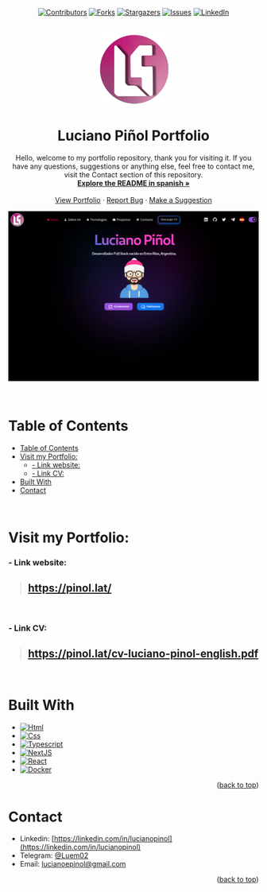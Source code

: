 <a name="readme-top"></a>

<div align="center">

[![Contributors][contributors-shield]][contributors-url]
[![Forks][forks-shield]][forks-url]
[![Stargazers][stars-shield]][stars-url]
[![Issues][issues-shield]][issues-url]
[![LinkedIn][linkedin-shield]][linkedin-url]

</div>

<br />

<div align="center">
  <a href="https://github.com/luem2/portfolio">
    <img src="./src/assets/imgs/CircleLogo.svg" alt="Logo" width="150" height="150">
  </a>

<h1 align="center">Luciano Piñol Portfolio</h1>

  <p align="center">
  Hello, welcome to my portfolio repository, thank you for visiting it. If you have any questions, suggestions or anything else, feel free to contact me, visit the Contact section of this repository.
    <br />
    <a href="https://github.com/Luem2/portfolio/blob/main/SPANISH-README.md"><strong>Explore the README in spanish »</strong></a>
    <br />
    <br />
    <a href="https://pinol.lat">View Portfolio</a>
    ·
    <a href="https://github.com/luem2/portfolio/issues">Report Bug</a>
    ·
    <a href="https://github.com/luem2/portfolio/issues">Make a Suggestion</a>
  </p>
</div>

[![Portfolio Screenshot][product-screenshot]](https://pinol.lat)

<br/>

<!-- TABLE OF CONTENTS -->

# Table of Contents

-   [Table of Contents](#table-of-contents)
-   [Visit my Portfolio:](#visit-my-portfolio)
    -   [- Link website:](#--link-website)
    -   [- Link CV:](#--link-cv)
-   [Built With](#built-with)
-   [Contact](#contact)

<br />

<!-- Visit my Portfolio -->

# Visit my Portfolio:

### - Link website:

> ## https://pinol.lat/

<br/>

### - Link CV:

> ## https://pinol.lat/cv-luciano-pinol-english.pdf

<br/>

# Built With

-   [![Html][html]][html-url]
-   [![Css][css]][css-url]
-   [![Typescript][typescript]][typescript-url]
-   [![NextJS][nextjs]][nextjs-url]
-   [![React][react]][react-url]
-   [![Docker][docker]][docker-url]

<p align="right">(<a href="#readme-top">back to top</a>)</p>

<!-- CONTACT -->

# Contact

-   Linkedin: [https://linkedin.com/in/lucianopinol](https://linkedin.com/in/lucianopinol)
-   Telegram: [@Luem02](https://t.me/luem02)
-   Email: lucianoepinol@gmail.com

<p align="right">(<a href="#readme-top">back to top</a>)</p>

<!-- MARKDOWN LINKS & IMAGES -->
<!-- https://www.markdownguide.org/basic-syntax/#reference-style-links -->

<!-- Github Shields/Badges -->

[contributors-shield]: https://img.shields.io/github/contributors/luem2/portfolio.svg?style=for-the-badge
[contributors-url]: https://github.com/luem2/portfolio/graphs/contributors
[forks-shield]: https://img.shields.io/github/forks/luem2/portfolio.svg?style=for-the-badge
[forks-url]: https://github.com/luem2/portfolio/network/members
[stars-shield]: https://img.shields.io/github/stars/luem2/portfolio.svg?style=for-the-badge
[stars-url]: https://github.com/luem2/portfolio/stargazers
[issues-shield]: https://img.shields.io/github/issues/luem2/portfolio.svg?style=for-the-badge
[issues-url]: https://github.com/luem2/portfolio/issues
[linkedin-shield]: https://img.shields.io/badge/-LinkedIn-black.svg?style=for-the-badge&logo=linkedin&colorB=555
[linkedin-url]: https://linkedin.com/in/lucianopinol

<!-- Product Screenshot -->

[product-screenshot]: ./src/assets/imgs/homepage-preview.png

<!-- Technologies Shields/Badges and their documentation URL -->

[html]: https://img.shields.io/badge/html5-%23E34F26.svg?style=for-the-badge&logo=html5&logoColor=white
[html-url]: https://https://developer.mozilla.org/es/docs/Web/HTML
[css]: https://img.shields.io/badge/css3-%231572B6.svg?style=for-the-badge&logo=css3&logoColor=white
[css-url]: https://developer.mozilla.org/es/docs/Web/CSS
[typescript]: https://img.shields.io/badge/typescript-%23007ACC.svg?style=for-the-badge&logo=typescript&logoColor=white
[typescript-url]: https://www.typescriptlang.org/
[nextjs]: https://img.shields.io/badge/Next-black?style=for-the-badge&logo=next.js&logoColor=white
[nextjs-url]: https://nextjs.org/
[react]: https://img.shields.io/badge/React-20232A?style=for-the-badge&logo=react&logoColor=61DAFB
[react-url]: https://reactjs.org/
[docker]: https://img.shields.io/badge/docker-%230db7ed.svg?style=for-the-badge&logo=docker&logoColor=white
[docker-url]: https://docker.com
